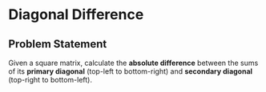 # Diagonal Difference

## Problem Statement

Given a square matrix, calculate the **absolute difference** between the sums of its **primary diagonal** (top-left to bottom-right) and **secondary diagonal** (top-right to bottom-left).
